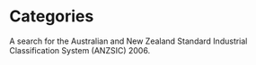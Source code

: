 # Categories

A search for the Australian and New Zealand Standard Industrial Classification System  (ANZSIC) 2006. 
